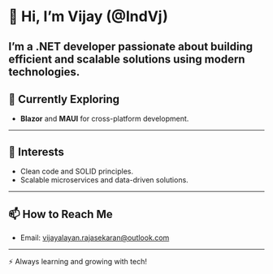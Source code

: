 # 👋 Hi, I’m Vijay (@IndVj)

I’m a .NET developer passionate about building efficient and scalable solutions using modern technologies.
---
## 🌱 Currently Exploring
- **Blazor** and **MAUI** for cross-platform development.
---
## 👀 Interests
- Clean code and SOLID principles.
- Scalable microservices and data-driven solutions.
---
## 📫 How to Reach Me
- Email: [vijayalayan.rajasekaran@outlook.com](mailto:vijayalayan.rajasekaran@outlook.com)
---
⚡ Always learning and growing with tech!

<!---
IndVj/IndVj is a ✨ special ✨ repository because its `README.md` (this file) appears on your GitHub profile.
You can click the Preview link to take a look at your changes.
--->
